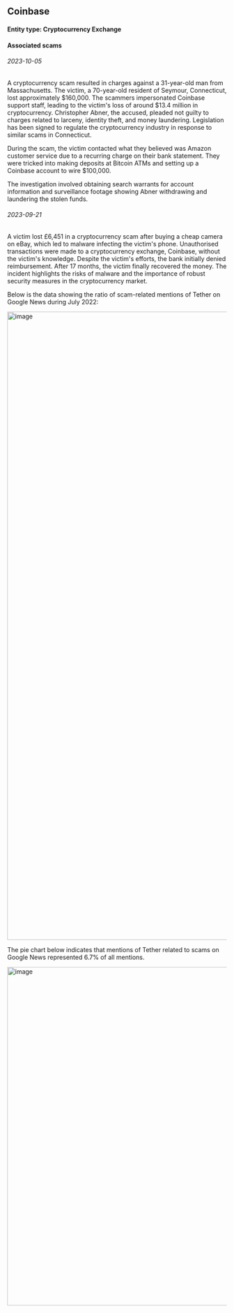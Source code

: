 ## Coinbase

#### Entity type: Cryptocurrency Exchange

#### Associated scams

###### 2023-10-05

A cryptocurrency scam resulted in charges against a 31-year-old man from Massachusetts. The victim, a 70-year-old resident of Seymour, Connecticut, lost approximately $160,000. The scammers impersonated Coinbase support staff, leading to the victim's loss of around $13.4 million in cryptocurrency. Christopher Abner, the accused, pleaded not guilty to charges related to larceny, identity theft, and money laundering. Legislation has been signed to regulate the cryptocurrency industry in response to similar scams in Connecticut.

During the scam, the victim contacted what they believed was Amazon customer service due to a recurring charge on their bank statement. They were tricked into making deposits at Bitcoin ATMs and setting up a Coinbase account to wire $100,000.

The investigation involved obtaining search warrants for account information and surveillance footage showing Abner withdrawing and laundering the stolen funds.

###### 2023-09-21

A victim lost £6,451 in a cryptocurrency scam after buying a cheap camera on eBay, which led to malware infecting the victim's phone. Unauthorised transactions were made to a cryptocurrency exchange, Coinbase, without the victim's knowledge. Despite the victim's efforts, the bank initially denied reimbursement. After 17 months, the victim finally recovered the money. The incident highlights the risks of malware and the importance of robust security measures in the cryptocurrency market.

Below is the data showing the ratio of scam-related mentions of Tether on Google News during July 2022:

<img width="1440" alt="image" src="https://github.com/1712n/crypto-scams-challenge/assets/81870539/510e0b68-4978-42cb-a4e7-e57514f79bc5">

The pie chart below indicates that mentions of Tether related to scams on Google News represented 6.7% of all mentions.

<img width="776" alt="image" src="https://github.com/1712n/crypto-scams-challenge/assets/81870539/389af1cf-6b60-4e8b-b236-9d18840bc531">


